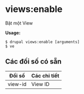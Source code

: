 # views:enable
Bật một View

**Usage:**
```
$ drupal views:enable [arguments] 
$ ve  
```

## Các đối số có sẵn
Đối số | Các chi tiết
---------|-------------
view-id | View ID
